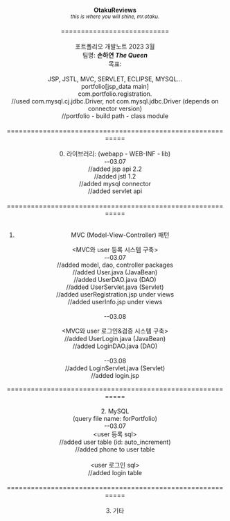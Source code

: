 <div align=center>
  
**OtakuReviews**<br>*<sub>this is where you will shine, mr.otaku.</sub>*<br>
<br>
===========================<br>
<br>
포트폴리오 개발노트 2023 3월<br>
팀명: **손하연 _The Queen_**<br>
목표: <br>
<br>
JSP, JSTL, MVC, SERVLET, ECLIPSE, MYSQL...<br>
portfolio[jsp_data main]<br>
com.portfolio.registration.<br>
//used com.mysql.cj.jdbc.Driver, not com.mysql.jdbc.Driver (depends on connector version)<br>
//portfolio - build path - class module<br>
<br>
===========================================================<br>
<br>
0. 라이브러리: (webapp - WEB-INF - lib)<br>
--03.07<br>
//added jsp api 2.2<br>
//added jstl 1.2<br>
//added mysql connector<br>
//added servlet api<br>
<br>
===========================================================<br>
<br>
1. MVC (Model-View-Controller) 패턴<br>

<MVC와 user 등록 시스템 구축><br>
--03.07<br>
//added model, dao, controller packages<br>
//added User.java (JavaBean)<br>
//added UserDAO.java (DAO)<br>
//added UserServlet.java (Servlet)<br>
//added userRegistration.jsp under views<br>
//added userInfo.jsp under views<br>
<br>
--03.08<br>

<MVC와 user 로그인&검증 시스템 구축><br>
//added UserLogin.java (JavaBean)<br>
//added LoginDAO.java (DAO)<br>
<br>
--03.08<br>
//added LoginServlet.java (Servlet)<br>
//added login.jsp<br>


===========================================================<br>
<br>
2. MySQL<br>
(query file name: forPortfolio)<br>
--03.07<br>
<user 등록 sql><br>
//added user table (id: auto_increment)<br>
//added phone to user table<br>
<br>
<user 로그인 sql><br>
//added login table<br>
<br>
===========================================================<br>
<br>
3. 기타<br>
<br>

  
  
  
  
  
  
  
  
  
  
  
  
  </div>
